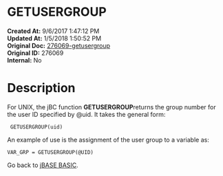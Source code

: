 # GETUSERGROUP

**Created At:** 9/6/2017 1:47:12 PM  
**Updated At:** 1/5/2018 1:50:52 PM  
**Original Doc:** [276069-getusergroup](https://docs.jbase.com/36868-jbase-basic/276069-getusergroup)  
**Original ID:** 276069  
**Internal:** No  


# Description

For UNIX, the jBC function **GETUSERGROUP**returns the group number for the user ID specified by @uid. It takes the general form:

```
 GETUSERGROUP(uid)
```

An example of use is the assignment of the user group to a variable as:

```
VAR_GRP = GETUSERGROUP(@UID)
```



Go back to [jBASE BASIC](./../jbase-basic-programmers-reference-guide).
